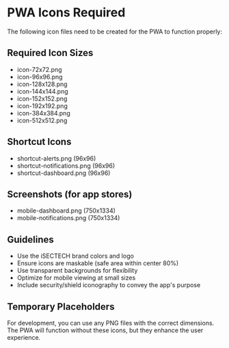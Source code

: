 # PWA Icons Required

The following icon files need to be created for the PWA to function properly:

## Required Icon Sizes
- icon-72x72.png
- icon-96x96.png
- icon-128x128.png
- icon-144x144.png
- icon-152x152.png
- icon-192x192.png
- icon-384x384.png
- icon-512x512.png

## Shortcut Icons
- shortcut-alerts.png (96x96)
- shortcut-notifications.png (96x96)
- shortcut-dashboard.png (96x96)

## Screenshots (for app stores)
- mobile-dashboard.png (750x1334)
- mobile-notifications.png (750x1334)

## Guidelines
- Use the iSECTECH brand colors and logo
- Ensure icons are maskable (safe area within center 80%)
- Use transparent backgrounds for flexibility
- Optimize for mobile viewing at small sizes
- Include security/shield iconography to convey the app's purpose

## Temporary Placeholders
For development, you can use any PNG files with the correct dimensions. The PWA will function without these icons, but they enhance the user experience.